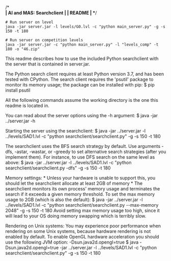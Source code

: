 /*******************************************************\
|                AI and MAS: Searchclient               |
|                        README                         |
\*******************************************************/


```
# Run server on level
java -jar server.jar -l levels/G0.lvl -c "python main_server.py" -g -s 150 -t 180

# Run server on competition levels
java -jar server.jar -c "python main_server.py" -l "levels_comp" -t 180 -o "46.zip"

```















This readme describes how to use the included Python searchclient with the server that is contained in server.jar. 

The Python search client requires at least Python version 3.7, and has been tested with CPython.
The search client requires the 'psutil' package to monitor its memory usage; the package can be installed with pip:
    $ pip install psutil

All the following commands assume the working directory is the one this readme is located in.

You can read about the server options using the -h argument:
    $ java -jar ../server.jar -h

Starting the server using the searchclient:
    $ java -jar ../server.jar -l ../levels/SAD1.lvl -c "python searchclient/searchclient.py" -g -s 150 -t 180

The searchclient uses the BFS search strategy by default. Use arguments -dfs, -astar, -wastar, or -greedy to set alternative search strategies (after you implement them). For instance, to use DFS search on the same level as above:
    $ java -jar ../server.jar -l ../levels/SAD1.lvl -c "python searchclient/searchclient.py -dfs" -g -s 150 -t 180

Memory settings:
    * Unless your hardware is unable to support this, you should let the searchclient allocate at least 2GB of memory *
    The searchclient monitors its own process' memory usage and terminates the search if it exceeds a given memory threshold.
    To set the max memory usage to 2GB (which is also the default):
        $ java -jar ../server.jar -l ../levels/SAD1.lvl -c "python searchclient/searchclient.py --max-memory 2048" -g -s 150 -t 180
    Avoid setting max memory usage too high, since it will lead to your OS doing memory swapping which is terribly slow.

Rendering on Unix systems:
    You may experience poor performance when rendering on some Unix systems, because hardware rendering is not enabled by default.
    To enable OpenGL hardware acceleration you should use the following JVM option: -Dsun.java2d.opengl=true
        $ java -Dsun.java2d.opengl=true -jar ../server.jar -l ../levels/SAD1.lvl -c "python searchclient/searchclient.py" -g -s 150 -t 180
